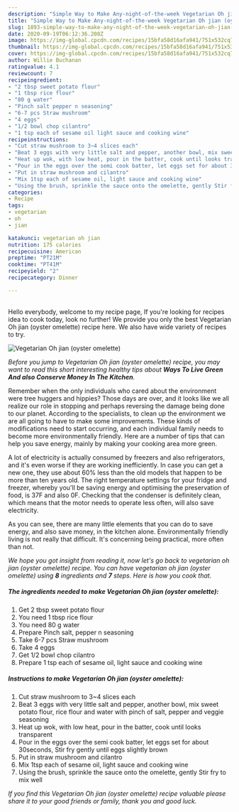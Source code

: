 ```yaml
---
description: "Simple Way to Make Any-night-of-the-week Vegetarian Oh jian (oyster omelette)"
title: "Simple Way to Make Any-night-of-the-week Vegetarian Oh jian (oyster omelette)"
slug: 1893-simple-way-to-make-any-night-of-the-week-vegetarian-oh-jian-oyster-omelette
date: 2020-09-19T06:12:36.208Z
image: https://img-global.cpcdn.com/recipes/15bfa58d16afa941/751x532cq70/vegetarian-oh-jian-oyster-omelette-recipe-main-photo.jpg
thumbnail: https://img-global.cpcdn.com/recipes/15bfa58d16afa941/751x532cq70/vegetarian-oh-jian-oyster-omelette-recipe-main-photo.jpg
cover: https://img-global.cpcdn.com/recipes/15bfa58d16afa941/751x532cq70/vegetarian-oh-jian-oyster-omelette-recipe-main-photo.jpg
author: Willie Buchanan
ratingvalue: 4.1
reviewcount: 7
recipeingredient:
- "2 tbsp sweet potato flour"
- "1 tbsp rice flour"
- "80 g water"
- "Pinch salt pepper n seasoning"
- "6-7 pcs Straw mushroom"
- "4 eggs"
- "1/2 bowl chop cilantro"
- "1 tsp each of sesame oil light sauce and cooking wine"
recipeinstructions:
- "Cut straw mushroom to 3~4 slices each"
- "Beat 3 eggs with very little salt and pepper, another bowl, mix sweet potato flour, rice flour and water with pinch of salt, pepper and veggie seasoning"
- "Heat up wok, with low heat, pour in the batter, cook until looks transparent"
- "Pour in the eggs over the semi cook batter, let eggs set for about 30seconds, Stir fry gently until eggs slightly brown"
- "Put in straw mushroom and cilantro"
- "Mix 1tsp each of sesame oil, light sauce and cooking wine"
- "Using the brush, sprinkle the sauce onto the omelette, gently Stir fry to mix well"
categories:
- Recipe
tags:
- vegetarian
- oh
- jian

katakunci: vegetarian oh jian 
nutrition: 175 calories
recipecuisine: American
preptime: "PT21M"
cooktime: "PT41M"
recipeyield: "2"
recipecategory: Dinner

---
```

<br>
Hello everybody, welcome to my recipe page, If you're looking for recipes idea to cook today, look no further! We provide you only the best Vegetarian Oh jian (oyster omelette) recipe here. We also have wide variety of recipes to try.
<br>


![Vegetarian Oh jian (oyster omelette)](https://img-global.cpcdn.com/recipes/15bfa58d16afa941/751x532cq70/vegetarian-oh-jian-oyster-omelette-recipe-main-photo.jpg)

<i>Before you jump to Vegetarian Oh jian (oyster omelette) recipe, you may want to read this short interesting healthy tips about 
<strong>Ways To Live Green And also Conserve Money In The Kitchen</strong>.</i>
</br>

Remember when the only individuals who cared about the environment were tree huggers and hippies? Those days are over, and it looks like we all realize our role in stopping and perhaps reversing the damage being done to our planet. According to the specialists, to clean up the environment we are all going to have to make some improvements. These kinds of modifications need to start occurring, and each individual family needs to become more environmentally friendly. Here are a number of tips that can help you save energy, mainly by making your cooking area more green.

A lot of electricity is actually consumed by freezers and also refrigerators, and it's even worse if they are working inefficiently. In case you can get a new one, they use about 60% less than the old models that happen to be more than ten years old. The right temperature settings for your fridge and freezer, whereby you'll be saving energy and optimising the preservation of food, is 37F and also 0F. Checking that the condenser is definitely clean, which means that the motor needs to operate less often, will also save electricity.

As you can see, there are many little elements that you can do to save energy, and also save money, in the kitchen alone. Environmentally friendly living is not really that difficult. It's concerning being practical, more often than not.


<i>We hope you got insight from reading it, now let's go back to vegetarian oh jian (oyster omelette) recipe. You can have vegetarian oh jian (oyster omelette) using <strong>8</strong> ingredients and <strong>7</strong> steps. Here is how you cook that.
</i>

##### The ingredients needed to make Vegetarian Oh jian (oyster omelette):

1. Get 2 tbsp sweet potato flour
1. You need 1 tbsp rice flour
1. You need 80 g water
1. Prepare Pinch salt, pepper n seasoning
1. Take 6-7 pcs Straw mushroom
1. Take 4 eggs
1. Get 1/2 bowl chop cilantro
1. Prepare 1 tsp each of sesame oil, light sauce and cooking wine


##### Instructions to make Vegetarian Oh jian (oyster omelette):

1. Cut straw mushroom to 3~4 slices each
1. Beat 3 eggs with very little salt and pepper, another bowl, mix sweet potato flour, rice flour and water with pinch of salt, pepper and veggie seasoning
1. Heat up wok, with low heat, pour in the batter, cook until looks transparent
1. Pour in the eggs over the semi cook batter, let eggs set for about 30seconds, Stir fry gently until eggs slightly brown
1. Put in straw mushroom and cilantro
1. Mix 1tsp each of sesame oil, light sauce and cooking wine
1. Using the brush, sprinkle the sauce onto the omelette, gently Stir fry to mix well


<i>If you find this Vegetarian Oh jian (oyster omelette) recipe valuable please share it to your good friends or family, thank you and good luck.</i>
